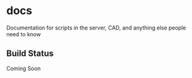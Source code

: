 # docs
Documentation for scripts in the server, CAD, and anything else people need to know

## Build Status
Coming Soon
